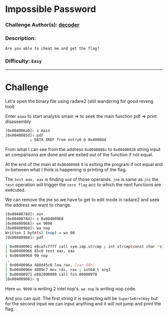# Impossible Password


### Challenge Author(s): [decoder](https://app.hackthebox.eu/users/1391)

### Description: 
   ```
   Are you able to cheat me and get the flag?
   ```
### Difficulty: `Easy`
---
# Challenge

Let's open the binary file using radare2 (still wandering for good reveng tool)

Enter `aaaa` to start analysis
smain => to seek the main function
pdf     => print disassembly

```bash
[0x004006a0]> s main  
[0x0040085d]> pdf  
           ; DATA XREF from entry0 @ 0x4006bd
```

From what I can see from the address `0x0040086c` to `0x00400920` string input an comparisons are done and are exited out of the function if not equal.

At the end of the main at `0x00400968` it is exiting the program if not equal and in-between what I think is happening is printing of the flag.

The `test eax, eax` is finding `and` of those operands.
`jne` is same as `jnz` the `test` operation will trigger the `zero flag` acc to which the next functions are executed.

We can remove the jne so we have to get to edit mode in radare2 and seek the address we want to change.

```bash
[0x0040078d]> oo+  
[0x0040078d]> s 0x00400968  
[0x00400968]> wx 9090  
[0x00400968]> wa nop  
Written 1 byte(s) (nop) = wx 90  
[0x00400968]> pdf

| 0x00400961 e8cafcffff call sym.imp.strcmp ; int strcmp(const char *s1, const char *s2)  
| 0x00400966 85c0 test eax, eax  
| 0x00400968 90 nop  
..  
| 0x0040096a 488d45c0 lea rax, [var_40h]  
| 0x0040096e 4889c7 mov rdi, rax ; int64_t arg1  
| 0x00400971 e802000000 call fcn.00400978
[0x00400968]> q
```

Here `wx 9090` is writing 2 intel nop's.
`wa nop` is writing nop code.

And you can quit.
The first string it is expecting will be `SuperSeKretKey` but for the second input we can input anything and it will not jump and print the flag.
